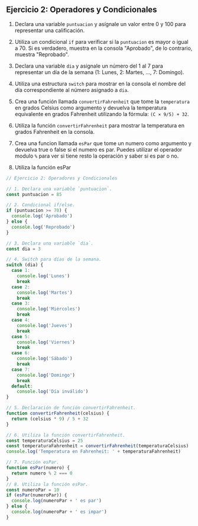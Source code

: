 ## Ejercicio 2: Operadores y Condicionales

1. Declara una variable `puntuacion` y asígnale un valor entre 0 y 100 para representar una calificación.

2. Utiliza un condicional `if` para verificar si la `puntuacion` es mayor o igual a 70. Si es verdadero, muestra en la consola "Aprobado", de lo contrario, muestra "Reprobado".

3. Declara una variable `dia` y asígnale un número del 1 al 7 para representar un día de la semana (1: Lunes, 2: Martes, ..., 7: Domingo).

4. Utiliza una estructura `switch` para mostrar en la consola el nombre del día correspondiente al número asignado a `dia`.

5. Crea una función llamada `convertirFahrenheit` que tome la `temperatura` en grados Celsius como argumento y devuelva la temperatura equivalente en grados Fahrenheit utilizando la fórmula: `(C × 9/5) + 32`.

6. Utiliza la función `convertirFahrenheit` para mostrar la temperatura en grados Fahrenheit en la consola.

7. Crea una funcion llamada `esPar` que tome un numero como argumento y devuelva true o false si el numero es par. Puedes utilizar el operador modulo `%` para ver si tiene resto la operación y saber si es par o no.

8. Utiliza la función esPar

```javascript
// Ejercicio 2: Operadores y Condicionales

// 1. Declara una variable `puntuacion`.
const puntuacion = 85

// 2. Condicional if/else.
if (puntuacion >= 70) {
  console.log('Aprobado')
} else {
  console.log('Reprobado')
}

// 3. Declara una variable `dia`.
const dia = 3

// 4. Switch para días de la semana.
switch (dia) {
  case 1:
    console.log('Lunes')
    break
  case 2:
    console.log('Martes')
    break
  case 3:
    console.log('Miércoles')
    break
  case 4:
    console.log('Jueves')
    break
  case 5:
    console.log('Viernes')
    break
  case 6:
    console.log('Sábado')
    break
  case 7:
    console.log('Domingo')
    break
  default:
    console.log('Día inválido')
}

// 5. Declaración de función convertirFahrenheit.
function convertirFahrenheit(celsius) {
  return (celsius * 9) / 5 + 32
}

// 6. Utiliza la función convertirFahrenheit.
const temperaturaCelsius = 25
const temperaturaFahrenheit = convertirFahrenheit(temperaturaCelsius)
console.log('Temperatura en Fahrenheit: ' + temperaturaFahrenheit)

// 7. Función esPar.
function esPar(numero) {
  return numero % 2 === 0
}
// 8. Utiliza la función esPar.
const numeroPar = 10
if (esPar(numeroPar)) {
  console.log(numeroPar + ' es par')
} else {
  console.log(numeroPar + ' es impar')
}
```
